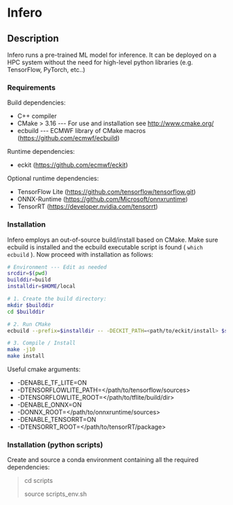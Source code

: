 # Infero

## Description
Infero runs a pre-trained ML model for inference. It can be deployed 
on a HPC system without the need for high-level python libraries 
(e.g. TensorFlow, PyTorch, etc..)

### Requirements

Build dependencies:

- C++ compiler
- CMake > 3.16 --- For use and installation see http://www.cmake.org/
- ecbuild --- ECMWF library of CMake macros (https://github.com/ecmwf/ecbuild)

Runtime dependencies:
  - eckit (https://github.com/ecmwf/eckit)

Optional runtime dependencies:
  - TensorFlow Lite (https://github.com/tensorflow/tensorflow.git)
  - ONNX-Runtime (https://github.com/Microsoft/onnxruntime)
  - TensorRT (https://developer.nvidia.com/tensorrt)

### Installation

Infero employs an out-of-source build/install based on CMake.
Make sure ecbuild is installed and the ecbuild executable script is found ( `which ecbuild` ).
Now proceed with installation as follows:

```bash
# Environment --- Edit as needed
srcdir=$(pwd)
builddir=build
installdir=$HOME/local  

# 1. Create the build directory:
mkdir $builddir
cd $builddir

# 2. Run CMake
ecbuild --prefix=$installdir -- -DECKIT_PATH=<path/to/eckit/install> $srcdir

# 3. Compile / Install
make -j10
make install
```
Useful cmake arguments:
 - -DENABLE_TF_LITE=ON
 - -DTENSORFLOWLITE_PATH=</path/to/tensorflow/sources>
 - -DTENSORFLOWLITE_ROOT=</path/to/tflite/build/dir>
 - -DENABLE_ONNX=ON
 - -DONNX_ROOT=</path/to/onnxruntime/sources>
 - -DENABLE_TENSORRT=ON
 - -DTENSORRT_ROOT=</path/to/tensorRT/package>

### Installation (python scripts)
Create and source a conda environment containing all the required dependencies:

> cd scripts
> 
> source scripts_env.sh
